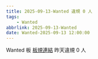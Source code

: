 ```yaml
---
title: 2025-09-13-Wanted 違規 0 人
tags:
    - Wanted
abbrlink: 2025-09-13-Wanted
date: Wanted-2025-09-13 12:00:00
---
```

Wanted 板 [板規連結](https://www.ptt.cc/bbs/Wanted/M.1608829773.A.D3B.html)
昨天違規 0 人
